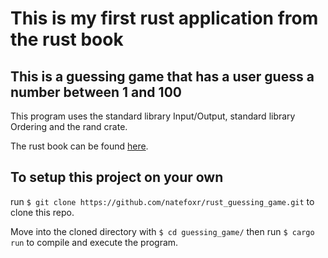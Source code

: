# This is my first rust application from the rust book

## This is a guessing game that has a user guess a number between 1 and 100

This program uses the standard library Input/Output, standard library Ordering and the rand crate.

The rust book can be found [here](https://rust-book.cs.brown.edu/print.html).

## To setup this project on your own

run `$ git clone https://github.com/natefoxr/rust_guessing_game.git` to clone this repo.

Move into the cloned directory with `$ cd guessing_game/` then run `$ cargo run` to compile and execute the program.